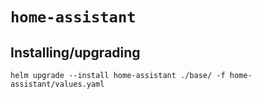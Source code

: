 # `home-assistant`

## Installing/upgrading

```shell
helm upgrade --install home-assistant ./base/ -f home-assistant/values.yaml
```
